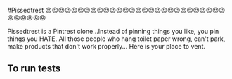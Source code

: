 #Pissedtrest
:rage::rage::rage::rage::rage::rage::rage::rage::rage::rage::rage::rage::rage::rage::rage::rage::rage::rage::rage::rage::rage::rage::rage::rage::rage::rage::rage::rage::rage::rage::rage::rage::rage::rage:

Pissedtrest is a Pintrest clone...Instead of pinning things you like, you pin things you HATE. All those people who hang toilet paper wrong, can't park, make products that don't work properly... Here is your place to vent.


## To run tests

